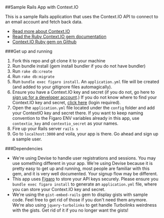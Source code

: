 ##Sample Rails App with Context.IO

This is a sample Rails application that uses the Context.IO API to connect to an email account and fetch back data.

* [Read more about Context.IO](https://context.io/docs/2.0)
* [Read the Ruby Context.IO gem documentation](http://www.rubydoc.info/gems/contextio/frames)
* [Context.IO Ruby gem on Github](https://github.com/contextio/contextio-ruby)

###Get up and running

1. Fork this repo and git clone it to your machine
2. Run bundle install (gem install bundler if you do not have bundler)
3. Run `rake db:create`
4. Run `rake db:migrate`
5. Run `bundle exec figaro install`. An `application.yml` file will be created (and added to your gitignore files automagically).
6. Ensure you have a Context.IO key and secret (if you do not, go here to [sign up for a developer account](https://context.io/#signup).) If you do not know where to find your Context.IO key and secret, [click here](https://console.context.io/#settings) (login required).
7. Open the `application.yml` file located under the `config` folder and add your ContextIO key and secret there. If you want to keep naming convention to the Figaro ENV variables already in this app, use `contextio_key` and `contextio_secret` as your names.
8. Fire up your Rails server `rails s`
9. Go to `localhost:3000` and voila, your app is there. Go ahead and sign up a sample user.


###Dependencies

* We're using Devise to handle user registrations and sessions. You may use something different in your app. We're using Devise because it is pretty easy to get up and running, most people are familiar with this gem, and it is very well documented. Your signup flow may be different.
* This app uses [Figaro](https://github.com/laserlemon/figaro) to store your API keys securely. Please ensure you `bundle exec figaro install` to generate an `application.yml` file, where you can store your Context.IO key and secret.
* We're using the `gist-embed-rails` gem to display gists with sample code. Feel free to get rid of those if you don't need them anymore. We're also using `jquery-turbolinks` to get handle Turbolinks weirdness with the gists. Get rid of it if you no longer want the gists!
